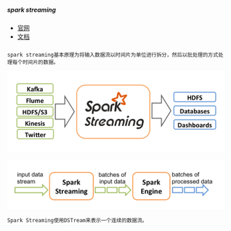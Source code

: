 
##### spark streaming

* [官网](http://spark.apache.org/streaming/)
* [文档](http://spark.apache.org/docs/latest/streaming-programming-guide.html)

#####
    spark streaming基本原理为将输入数据流以时间片为单位进行拆分，然后以批处理的方式处理每个时间片的数据。

![实时数据流](./src/main/image/1.png)

![数据流处理](./src/main/image/2.png)

    Spark Streaming使用DSTream来表示一个连续的数据流。